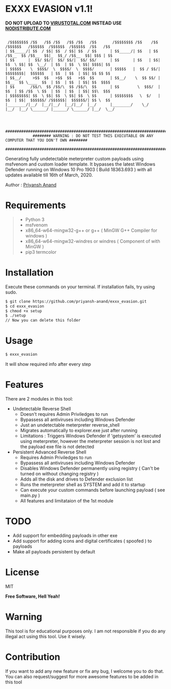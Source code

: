 # EXXX EVASION v1.1!
**DO NOT UPLOAD TO [VIRUSTOTAL.COM](https://virustotal.com) INSTEAD USE [NODISTRIBUTE.COM](https://nodistribute.com)**
```

 /$$$$$$$$ /$$   /$$ /$$   /$$ /$$   /$$       /$$$$$$$$ /$$    /$$  /$$$$$$   /$$$$$$  /$$$$$$  /$$$$$$  /$$   /$$
| $$_____/| $$  / $$| $$  / $$| $$  / $$      | $$_____/| $$   | $$ /$$__  $$ /$$__  $$|_  $$_/ /$$__  $$| $$$ | $$
| $$      |  $$/ $$/|  $$/ $$/|  $$/ $$/      | $$      | $$   | $$| $$  \ $$| $$  \__/  | $$  | $$  \ $$| $$$$| $$
| $$$$$    \  $$$$/  \  $$$$/  \  $$$$/       | $$$$$   |  $$ / $$/| $$$$$$$$|  $$$$$$   | $$  | $$  | $$| $$ $$ $$
| $$__/     >$$  $$   >$$  $$   >$$  $$       | $$__/    \  $$ $$/ | $$__  $$ \____  $$  | $$  | $$  | $$| $$  $$$$
| $$       /$$/\  $$ /$$/\  $$ /$$/\  $$      | $$        \  $$$/  | $$  | $$ /$$  \ $$  | $$  | $$  | $$| $$\  $$$
| $$$$$$$$| $$  \ $$| $$  \ $$| $$  \ $$      | $$$$$$$$   \  $/   | $$  | $$|  $$$$$$/ /$$$$$$|  $$$$$$/| $$ \  $$
|________/|__/  |__/|__/  |__/|__/  |__/      |________/    \_/    |__/  |__/ \______/ |______/ \______/ |__/  \__/
                                                                                                                   
                                                                                                                   
                                                                                                                   
            ##########################################################################################
            ######## WARNING : DO NOT TEST THIS EXECUTABLE ON ANY COMPUTER THAT YOU DON'T OWN ########
            ##########################################################################################

```
Generating fully undetectable meterpreter custom payloads using msfvenom and custom loader template. It bypasses the latest Windows Defender running on Windows 10 Pro 1903 ( Build 18363.693 ) with all updates available till 16th of March, 2020.

Author : [Priyansh Anand](https://github.com/priyansh-anand)

# Requirements
> * Python 3
> * msfvenom
> * x86_64-w64-mingw32-g++ or g++ ( MinGW G++ Compiler for windows )
> * x86_64-w64-mingw32-windres or windres ( Component of with MinGW )
> * pip3 termcolor

# Installation
Execute these commands on your terminal. If installation fails, try using sudo.
```bash
$ git clone https://github.com/priyansh-anand/exxx_evasion.git
$ cd exxx_evasion
$ chmod +x setup
$ ./setup
// Now you can delete this folder
```
# Usage
```bash
$ exxx_evasion
```
It will show required info after every step

# Features
There are 2 modules in this tool:
* Undetectable Reverse Shell
	* Doesn't requires Admin Priviledges to run
	* Bypassess all antiviruses including Windows Defender
	* Just an undetectable meterpreter reverse_shell
	* Migrates automatically to explorer.exe just after running
	* Limitations : Triggers Windows Defender if 'getsystem' is executed using meterpreter, however the meterpreter session is not lost and the payload exe file is not detected
* Persistent Advanced Reverse Shell
	* Requires Admin Priviledges to run
	* Bypassess all antiviruses including Windows Defender
	* Disables Windows Defender permanently using registry ( Can't be turned on without changing registry )
	* Adds all the disk and drives to Defender exclusion list
	* Runs the meterpreter shell as SYSTEM and add it to startup
	* Can execute your custom commands before launching payload ( see main.py )
	* All features and limitataion of the 1st module

# TODO
* Add support for embedding payloads in other exe
* Add support for adding icons and digital certificates ( spoofed ) to payloads
* Make all payloads persistent by default
# License
MIT

**Free Software, Hell Yeah!**

# Warning
This tool is for educational purposes only. I am not responsible if you do any illegal act using this tool. Use it wisely.
# Contribution
If you want to add any new feature or fix any bug, I welcome you to do that. You can also request/suggest for more awesome features to be added in this tool